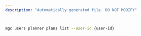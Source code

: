 ```yaml
---
description: "Automatically generated file. DO NOT MODIFY"
---
```


```bash

mgc users planner plans list --user-id {user-id}

```